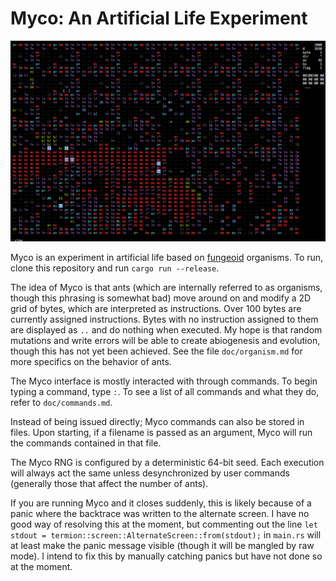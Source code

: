 # Myco: An Artificial Life Experiment

![An image of a Myco execution](static/example.png)

Myco is an experiment in artificial life based on [fungeoid](http://esolangs.org/wiki/Fungeoid) organisms. To run, clone this repository and run `cargo run --release`.

The idea of Myco is that ants (which are internally referred to as organisms, though this phrasing is somewhat bad) move around on and modify a 2D grid of bytes, which are interpreted as instructions. Over 100 bytes are currently assigned instructions. Bytes with no instruction assigned to them are displayed as `..` and do nothing when executed. My hope is that random mutations and write errors will be able to create abiogenesis and evolution, though this has not yet been achieved. See the file `doc/organism.md` for more specifics on the behavior of ants.

The Myco interface is mostly interacted with through commands. To begin typing a command, type `:`. To see a list of all commands and what they do, refer to `doc/commands.md`.

Instead of being issued directly; Myco commands can also be stored in files. Upon starting, if a filename is passed as an argument, Myco will run the commands contained in that file.

The Myco RNG is configured by a deterministic 64-bit seed. Each execution will always act the same unless desynchronized by user commands (generally those that affect the number of ants).

If you are running Myco and it closes suddenly, this is likely because of a panic where the backtrace was written to the alternate screen. I have no good way of resolving this at the moment, but commenting out the line `let stdout = termion::screen::AlternateScreen::from(stdout);` in `main.rs` will at least make the panic message visible (though it will be mangled by raw mode). I intend to fix this by manually catching panics but have not done so at the moment.